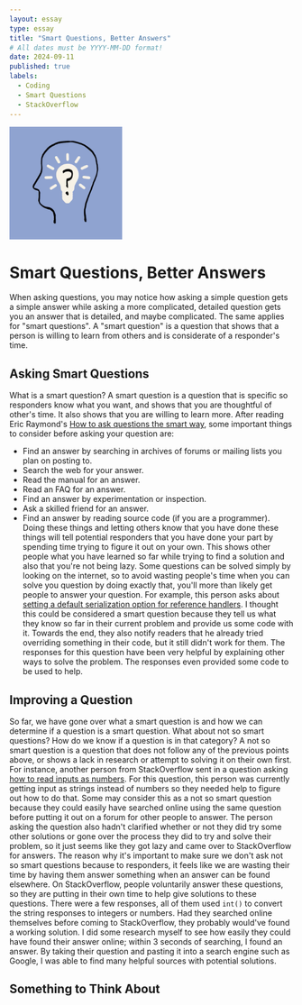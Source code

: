 ```yaml
---
layout: essay
type: essay
title: "Smart Questions, Better Answers"
# All dates must be YYYY-MM-DD format!
date: 2024-09-11
published: true
labels:
  - Coding
  - Smart Questions
  - StackOverflow
---
```


<img width="200px" 
     class="rounded float-start pe-4" 
     src="smart_question_image.png" >

# Smart Questions, Better Answers

When asking questions, you may notice how asking a simple question gets a simple answer while asking a more complicated, detailed question gets you an answer that is detailed, and maybe complicated. The same applies for "smart questions". A "smart question" is a question that shows that a person is willing to learn from others and is considerate of a responder's time. 

## Asking Smart Questions

What is a smart question? A smart question is a question that is specific so responders know what you want, and shows that you are thoughtful of other's time. It also shows that you are willing to learn more. After reading Eric Raymond's [How to ask questions the smart way](http://www.catb.org/esr/faqs/smart-questions.html#intro), some important things to consider before asking your question are:
- Find an answer by searching in archives of forums or mailing lists you plan on posting to.
- Search the web for your answer.
- Read the manual for an answer.
- Read an FAQ for an answer.
- Find an answer by experimentation or inspection.
- Ask a skilled friend for an answer.
- Find an answer by reading source code (if you are a programmer).
Doing these things and letting others know that you have done these things will tell potential responders that you have done your part by spending time trying to figure it out on your own. This shows other people what you have learned so far while trying to find a solution and also that you're not being lazy. Some questions can be solved simply by looking on the internet, so to avoid wasting people's time when you can solve you question by doing exactly that, you'll more than likely get people to answer your question. For example, this person asks about [setting a default serialization option for reference handlers](https://stackoverflow.com/questions/78961469/default-serialization-option-for-reference-handler-while-setting-up-jsonserializ). I thought this could be considered a smart question because they tell us what they know so far in their current problem and provide us some code with it. Towards the end, they also notify readers that he already tried overriding something in their code, but it still didn't work for them. The responses for this question have been very helpful by explaining other ways to solve the problem. The responses even provided some code to be used to help.

## Improving a Question

So far, we have gone over what a smart question is and how we can determine if a question is a smart question. What about not so smart questions? How do we know if a question is in that category? A not so smart question is a question that does not follow any of the previous points above, or shows a lack in research or attempt to solving it on their own first. For instance, another person from StackOverflow sent in a question asking [how to read inputs as numbers](https://stackoverflow.com/questions/20449427/how-can-i-read-inputs-as-numbers). For this question, this person was currently getting input as strings instead of numbers so they needed help to figure out how to do that. Some may consider this as a not so smart question because they could easily have searched online using the same question before putting it out on a forum for other people to answer. The person asking the question also hadn't clarified whether or not they did try some other solutions or gone over the process they did to try and solve their problem, so it just seems like they got lazy and came over to StackOverflow for answers. The reason why it's important to make sure we don't ask not so smart questions because to responders, it feels like we are wasting their time by having them answer something when an answer can be found elsewhere. On StackOverflow, people voluntarily answer these questions, so they are putting in their own time to help give solutions to these questions. There were a few responses, all of them used ```int()``` to convert the string responses to integers or numbers. Had they searched online themselves before coming to StackOverflow, they probably would've found a working solution. I did some research myself to see how easily they could have found their answer online; within 3 seconds of searching, I found an answer. By taking their question and pasting it into a search engine such as Google, I was able to find many helpful sources with potential solutions.

## Something to Think About

